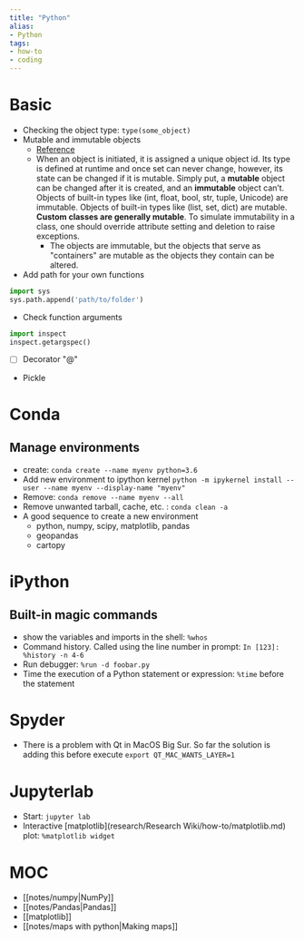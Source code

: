 ```yaml
---
title: "Python"
alias:
- Python
tags:
- how-to
- coding
---
```


# Basic
- Checking the object type: `type(some_object)`
- Mutable and immutable objects
    - [Reference](https://medium.com/@meghamohan/mutable-and-immutable-side-of-python-c2145cf72747)
    - When an object is initiated, it is assigned a unique object id. Its type is defined at runtime and once set can never change, however, its state can be changed if it is mutable. Simply put, a **mutable** object can be changed after it is created, and an **immutable** object can’t. Objects of built-in types like (int, float, bool, str, tuple, Unicode) are immutable. Objects of built-in types like (list, set, dict) are mutable. __Custom classes are generally mutable__. To simulate immutability in a class, one should override attribute setting and deletion to raise exceptions.
        - The objects are immutable, but the objects that serve as "containers" are mutable as the objects they contain can be altered.
- Add path for your own functions
```python
import sys
sys.path.append('path/to/folder')
```
- Check function arguments
```python
import inspect
inspect.getargspec()
```
- [ ] Decorator "@" 
- Pickle

# Conda
## Manage environments
- create: `conda create --name myenv python=3.6`
- Add new environment to ipython kernel
  `python -m ipykernel install --user --name myenv --display-name "myenv"`
- Remove: `conda remove --name myenv --all`
- Remove unwanted tarball, cache, etc. : `conda clean -a`
-   A good sequence to create a new environment
    -   python, numpy, scipy, matplotlib, pandas
    -   geopandas
    -   cartopy

# iPython
## Built-in magic commands
- show the variables and imports in the shell: `%whos`
- Command history. Called using the  line number in prompt: `In [123]: %history -n 4-6`
- Run debugger: `%run -d foobar.py`
- Time the execution of a Python statement or expression: `%time` before the statement

# Spyder
- There is a problem with Qt in MacOS Big Sur. So far the solution is adding this before execute `export QT_MAC_WANTS_LAYER=1`

# Jupyterlab
- Start: `jupyter lab` 
- Interactive [matplotlib](research/Research Wiki/how-to/matplotlib.md) plot: `%matplotlib widget` 
# MOC
- [[notes/numpy|NumPy]]
- [[notes/Pandas|Pandas]]
-  [[matplotlib]]
- [[notes/maps with python|Making maps]]



